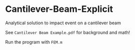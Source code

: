 # Cantilever-Beam-Explicit
Analytical solution to impact event on a cantilever beam

See `Cantilever Beam Example.pdf` for background and math!

Run the program with `FEM.m`
